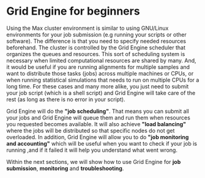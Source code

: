 # Grid Engine for beginners
Using the Max cluster environment is similar to using GNU/Linux environments for your job submission (e.g running your scripts or other software). The difference is that you need to specify needed resources beforehand. The cluster is controlled by the Grid Engine scheduler that organizes the queues and resources. This sort of scheduling system is necessary when limited computational resources are shared by many. And, it would be useful if you are running alignments for multiple samples and want to distribute those tasks (jobs) across multiple machines or CPUs, or when running statistical simulations that needs to run on multiple CPUs for a long time. For these cases and many more alike, you just need to submit your job script (which is a shell script) and Grid Engine will take care of the rest (as long as there is no error in your script).

Grid Engine will do the **"job scheduling"**. That means you can submit all your jobs and Grid Engine will queue them and run them when resources you requested becomes available. It will also achieve **"load balancing"** where the jobs will be distributed so that specific nodes do not get overloaded. In addition, Grid Engine will allow you to do **"job monitoring and accounting"** which will be useful when you want to check if your job is running ,and if it failed it will help you understand what went wrong.




Within the next sections, we will show how to use Grid Engine for **job submission**, **monitoring** and **troubleshooting**.
